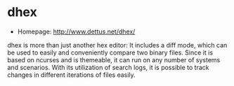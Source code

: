 # dhex

* Homepage: http://www.dettus.net/dhex/

dhex is more than just another hex editor: It includes a diff mode, which
 can be used to easily and conveniently compare two binary files. Since it
 is based on ncurses and is themeable, it can run on any number of systems
 and scenarios. With its utilization of search logs, it is possible to
 track changes in different iterations of files easily.
